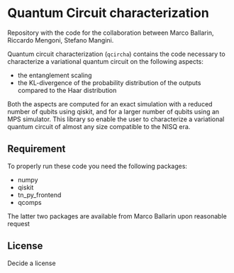 # Quantum Circuit characterization

Repository with the code for the collaboration between Marco Ballarin, Riccardo Mengoni, Stefano Mangini.

Quantum circuit characterization (`qcircha`) contains the code necessary to characterize a variational quantum circuit
on the following aspects:

- the entanglement scaling
- the KL-divergence of the probability distribution of the outputs compared to the Haar distribution

Both the aspects are computed for an exact simulation with a reduced number of qubits using qiskit, and for a larger
number of qubits using an MPS simulator. This library so enable the user to characterize a variational quantum circuit
of almost any size compatible to the NISQ era.

## Requirement

To properly run these code you need the following packages:

- numpy
- qiskit
- tn_py_frontend
- qcomps

The latter two packages are available from Marco Ballarin upon reasonable request

## License

Decide a license